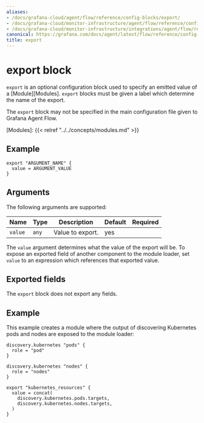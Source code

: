 ```yaml
---
aliases:
- /docs/grafana-cloud/agent/flow/reference/config-blocks/export/
- /docs/grafana-cloud/monitor-infrastructure/agent/flow/reference/config-blocks/export/
- /docs/grafana-cloud/monitor-infrastructure/integrations/agent/flow/reference/config-blocks/export/
canonical: https://grafana.com/docs/agent/latest/flow/reference/config-blocks/export/
title: export
---
```


# export block

`export` is an optional configuration block used to specify an emitted value of
a [Module][Modules]. `export` blocks must be given a label which determine the
name of the export.

The `export` block may not be specified in the main configuration file given
to Grafana Agent Flow.

[Modules]: {{< relref "../../concepts/modules.md" >}}

## Example

```river
export "ARGUMENT_NAME" {
  value = ARGUMENT_VALUE
}
```

## Arguments

The following arguments are supported:

Name | Type | Description | Default | Required
---- | ---- | ----------- | ------- | --------
`value` | `any` | Value to export. | yes

The `value` argument determines what the value of the export will be. To expose
an exported field of another component to the module loader, set `value` to an
expression which references that exported value.

## Exported fields

The `export` block does not export any fields.

## Example

This example creates a module where the output of discovering Kubernetes pods
and nodes are exposed to the module loader:

```river
discovery.kubernetes "pods" {
  role = "pod"
}

discovery.kubernetes "nodes" {
  role = "nodes"
}

export "kubernetes_resources" {
  value = concat(
    discovery.kubernetes.pods.targets,
    discovery.kubernetes.nodes.targets,
  )
}
```
